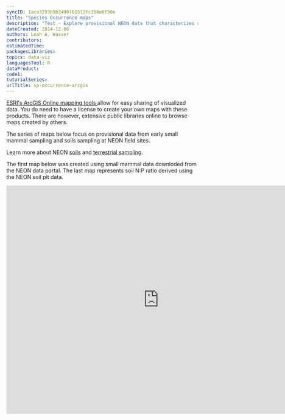 ```yaml
---
syncID: 1aca3293b5b24907b1512fc358e6f50e
title: "Species Occurrence maps"
description: "Test - Explore provisional NEON data that characterizes small mammal abundance and soil N:P ratio data as an example of maps that can be created using ESRI's ArcGIS online platform. "
dateCreated: 2014-12-06
authors: Leah A. Wasser
contributors:
estimatedTime:
packagesLibraries:
topics: data-viz
languagesTool: R
dataProduct:
code1:
tutorialSeries:
urlTitle: sp-occurrence-arcgis
---
```


<a href="https://www.arcgis.com/" target="_blank">ESRI's ArcGIS Online mapping tools </a>
 allow for easy sharing of visualized data. You do need to have a license to
create your own maps with these products. There are however, extensive public
libraries online to browse maps created by others.

The series of maps below focus on provisional data from early small mammal sampling
and soils sampling at NEON field sites.

Learn more about NEON
<a href="https://www.neonscience.org/data-collection/soil-sensors-measurements" target="_blank">soils</a>
and
<a href="http://neonscience.org/data-collection/terrestrial-organismal-sampling" target="_blank">terrestrial sampling</a>.

The first map below was created using small mammal data downloded from the NEON data
portal. The last map represents soil N:P ratio derived using the NEON soil
pit data.

<iframe width="800px" height="600px" src="https://neon.maps.arcgis.com/apps/MapSeries/?appid=969c8bd2aa5a4e4c97f808b78dfd093f" frameborder="0" scrolling="no"></iframe>


